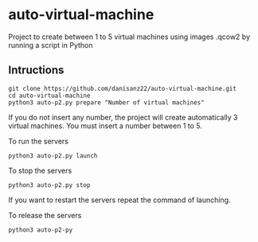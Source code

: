 # auto-virtual-machine
Project to create between 1 to 5 virtual machines using images .qcow2 by running a script in Python
## Intructions
```
git clone https://github.com/danisanz22/auto-virtual-machine.git
cd auto-virtual-machine
python3 auto-p2.py prepare "Number of virtual machines"
```
If you do not insert any number, the project will create automatically 3 virtual machines. You must insert a number between 1 to 5.

To run the servers
```
python3 auto-p2.py launch
```
To stop the servers
```
python3 auto-p2.py stop
```
If you want to restart the servers repeat the command of launching.

To release the servers
```
python3 auto-p2-py
```
